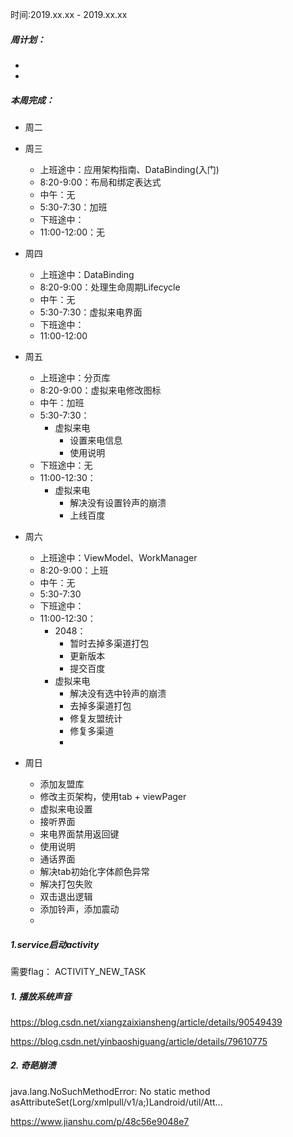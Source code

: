 时间:2019.xx.xx - 2019.xx.xx

##### 周计划：

- 
- 

##### 本周完成：

- 周二
- 周三
  - 上班途中：应用架构指南、DataBinding(入门)
  - 8:20-9:00：布局和绑定表达式
  - 中午：无
  - 5:30-7:30：加班
  - 下班途中：
  - 11:00-12:00：无
- 周四
  - 上班途中：DataBinding
  - 8:20-9:00：处理生命周期Lifecycle
  - 中午：无
  - 5:30-7:30：虚拟来电界面
  - 下班途中：
  - 11:00-12:00

- 周五
  - 上班途中：分页库
  - 8:20-9:00：虚拟来电修改图标
  - 中午：加班
  - 5:30-7:30：
    - 虚拟来电
      - 设置来电信息
      - 使用说明
  - 下班途中：无
  - 11:00-12:30：
    - 虚拟来电
      - 解决没有设置铃声的崩溃
      - 上线百度
- 周六
  - 上班途中：ViewModel、WorkManager
  - 8:20-9:00：上班
  - 中午：无
  - 5:30-7:30
  - 下班途中：
  - 11:00-12:30：
    - 2048：
      - 暂时去掉多渠道打包
      - 更新版本
      - 提交百度
    - 虚拟来电
      - 解决没有选中铃声的崩溃
      - 去掉多渠道打包
      - 修复友盟统计
      - 修复多渠道
      - 
- 周日
  - 添加友盟库
  - 修改主页架构，使用tab + viewPager
  - 虚拟来电设置
  - 接听界面
  - 来电界面禁用返回键
  - 使用说明
  - 通话界面
  - 解决tab初始化字体颜色异常
  - 解决打包失败
  - 双击退出逻辑
  - 添加铃声，添加震动
  - 

##### 1.service启动activity
需要flag： ACTIVITY_NEW_TASK

##### 1. 播放系统声音
https://blog.csdn.net/xiangzaixiansheng/article/details/90549439

https://blog.csdn.net/yinbaoshiguang/article/details/79610775

##### 2. 奇葩崩溃
java.lang.NoSuchMethodError: No static method asAttributeSet(Lorg/xmlpull/v1/a;)Landroid/util/Att...

https://www.jianshu.com/p/48c56e9048e7